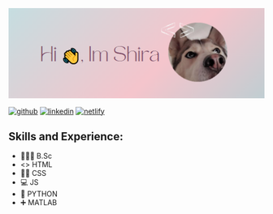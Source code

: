 <p align="center">
<img src="https://github.com/shira1008/shira1008/blob/main/HI2.png?raw=true"  /> 
</p>


[<img src='https://cdn.jsdelivr.net/npm/simple-icons@3.0.1/icons/github.svg' alt='github' height='40'>](https://github.com/shira1008?style=center) [<img src='https://cdn.jsdelivr.net/npm/simple-icons@3.0.1/icons/linkedin.svg' alt='linkedin' height='40'>](https://www.linkedin.com/in/shira-shahar-8823b7242/)  [<img src='https://cdn.jsdelivr.net/npm/simple-icons@3.0.1/icons/netlify.svg' alt='netlify' height='40'>](https://app.netlify.com/teams/shaharshira1008/overview?_ga=2.65587502.184164055.1662908090-225454543.1658744394)



   


## Skills and Experience:
-  👩🏽‍🔬 B.Sc
-  <> HTML
-  💅🏽 CSS
-  💻 JS 
-  🐍 PYTHON
-  ➕ MATLAB



 






<!--
**shira1008/shira1008** is a ✨ _special_ ✨ repository because its `README.md` (this file) appears on your GitHub profile.

Here are some ideas to get you started:

- 🔭 I’m currently working on ...
- 🌱 I’m currently learning ...
- 👯 I’m looking to collaborate on ...
- 🤔 I’m looking for help with ...
- 💬 Ask me about ...
- 📫 How to reach me: ...
- 😄 Pronouns: ...
- ⚡ Fun fact: ...

stats:
![Anurag's GitHub stats](https://github-readme-stats.vercel.app/api?username=shira1008&hide=contribs,prs)


lang:
[![Top Langs](https://github-readme-stats.vercel.app/api/top-langs/?username=shira1008)](https://github.com/anuraghazra/github-readme-stats)
-->


